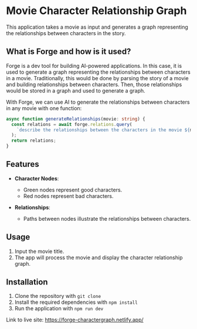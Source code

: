 # Movie Character Relationship Graph

This application takes a movie as input and generates a graph representing the relationships between characters in the story.

## What is Forge and how is it used?

Forge is a dev tool for building AI-powered applications. In this case, it is used to generate a graph representing the relationships between characters in a movie. Traditionally, this would be done by parsing the story of a movie and building relationships between characters. Then, those relationships would be stored in a graph and used to generate a graph.

With Forge, we can use AI to generate the relationships between characters in any movie with one function:

```typescript
async function generateRelationships(movie: string) {
  const relations = await forge.relations.query(
    `describe the relationships between the characters in the movie ${movie}`
  );
  return relations;
}
```

## Features

- **Character Nodes**:

  - Green nodes represent good characters.
  - Red nodes represent bad characters.

- **Relationships**:
  - Paths between nodes illustrate the relationships between characters.

## Usage

1. Input the movie title.
2. The app will process the movie and display the character relationship graph.

## Installation

1. Clone the repository with `git clone`
2. Install the required dependencies with `npm install`
3. Run the application with `npm run dev`

Link to live site: https://forge-charactergraph.netlify.app/
